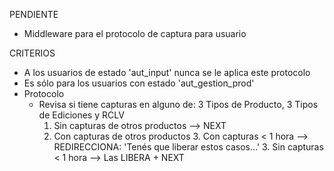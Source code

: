 PENDIENTE
- Middleware para el protocolo de captura para usuario

CRITERIOS
- A los usuarios de estado 'aut_input' nunca se le aplica este protocolo
- Es sólo para los usuarios con estado 'aut_gestion_prod'
- Protocolo
	- Revisa si tiene capturas en alguno de: 3 Tipos de Producto, 3 Tipos de Ediciones y RCLV
		1. Sin capturas de otros productos
			--> NEXT
		2. Con capturas de otros productos
			3. Con capturas < 1 hora
				--> REDIRECCIONA: 'Tenés que liberar estos casos...'
			3. Sin capturas < 1 hora
				--> Las LIBERA + NEXT